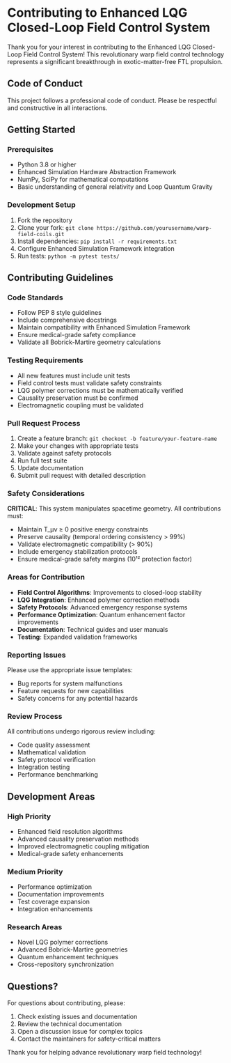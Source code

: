 # Contributing to Enhanced LQG Closed-Loop Field Control System

Thank you for your interest in contributing to the Enhanced LQG Closed-Loop Field Control System! This revolutionary warp field control technology represents a significant breakthrough in exotic-matter-free FTL propulsion.

## Code of Conduct

This project follows a professional code of conduct. Please be respectful and constructive in all interactions.

## Getting Started

### Prerequisites

- Python 3.8 or higher
- Enhanced Simulation Hardware Abstraction Framework
- NumPy, SciPy for mathematical computations
- Basic understanding of general relativity and Loop Quantum Gravity

### Development Setup

1. Fork the repository
2. Clone your fork: `git clone https://github.com/yourusername/warp-field-coils.git`
3. Install dependencies: `pip install -r requirements.txt`
4. Configure Enhanced Simulation Framework integration
5. Run tests: `python -m pytest tests/`

## Contributing Guidelines

### Code Standards

- Follow PEP 8 style guidelines
- Include comprehensive docstrings
- Maintain compatibility with Enhanced Simulation Framework
- Ensure medical-grade safety compliance
- Validate all Bobrick-Martire geometry calculations

### Testing Requirements

- All new features must include unit tests
- Field control tests must validate safety constraints
- LQG polymer corrections must be mathematically verified
- Causality preservation must be confirmed
- Electromagnetic coupling must be validated

### Pull Request Process

1. Create a feature branch: `git checkout -b feature/your-feature-name`
2. Make your changes with appropriate tests
3. Validate against safety protocols
4. Run full test suite
5. Update documentation
6. Submit pull request with detailed description

### Safety Considerations

**CRITICAL**: This system manipulates spacetime geometry. All contributions must:

- Maintain T_μν ≥ 0 positive energy constraints
- Preserve causality (temporal ordering consistency > 99%)
- Validate electromagnetic compatibility (> 90%)
- Include emergency stabilization protocols
- Ensure medical-grade safety margins (10¹² protection factor)

### Areas for Contribution

- **Field Control Algorithms**: Improvements to closed-loop stability
- **LQG Integration**: Enhanced polymer correction methods
- **Safety Protocols**: Advanced emergency response systems
- **Performance Optimization**: Quantum enhancement factor improvements
- **Documentation**: Technical guides and user manuals
- **Testing**: Expanded validation frameworks

### Reporting Issues

Please use the appropriate issue templates:
- Bug reports for system malfunctions
- Feature requests for new capabilities
- Safety concerns for any potential hazards

### Review Process

All contributions undergo rigorous review including:
- Code quality assessment
- Mathematical validation
- Safety protocol verification
- Integration testing
- Performance benchmarking

## Development Areas

### High Priority
- Enhanced field resolution algorithms
- Advanced causality preservation methods
- Improved electromagnetic coupling mitigation
- Medical-grade safety enhancements

### Medium Priority
- Performance optimization
- Documentation improvements
- Test coverage expansion
- Integration enhancements

### Research Areas
- Novel LQG polymer corrections
- Advanced Bobrick-Martire geometries
- Quantum enhancement techniques
- Cross-repository synchronization

## Questions?

For questions about contributing, please:
1. Check existing issues and documentation
2. Review the technical documentation
3. Open a discussion issue for complex topics
4. Contact the maintainers for safety-critical matters

Thank you for helping advance revolutionary warp field technology!
